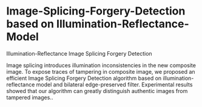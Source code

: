 # Image-Splicing-Forgery-Detection based on Illumination-Reflectance-Model
Illumination-Reflectance Image Splicing Forgery Detection

Image splicing introduces  illumination inconsistencies in the new composite image. To expose traces of tampering in composite image, we proposed an efficient Image Splicing Forgery Detection algorithm based on illumination-reflectance model and bilateral edge-preserved filter. Experimental results showed that our algorithm can greatly distinguish authentic images from tampered images..
